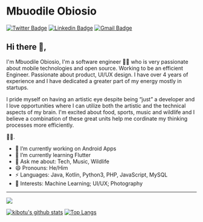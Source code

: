 # Mbuodile Obiosio  
[![Twitter Badge](https://img.shields.io/badge/-@cazewonder-1ca0f1?style=flat-square&labelColor=1ca0f1&logo=twitter&logoColor=white&link=https://twitter.com/cazewonder)](https://twitter.com/cazewonder) [![Linkedin Badge](https://img.shields.io/badge/-mbobiosio-blue?style=flat-square&logo=Linkedin&logoColor=white&link=https://www.linkedin.com/in/mb-obiosio/)](https://www.linkedin.com/in/mb-obiosio/) [![Gmail Badge](https://img.shields.io/badge/-cazewonder@gmail.com-c14438?style=flat-square&logo=Gmail&logoColor=white&link=mailto:cazewonder@gmail.com)](mailto:cazewonder@gmail.com)

## Hi there 👋, 
I'm Mbuodile Obiosio, I'm a software engineer 👨‍💻 who is very passionate about mobile technologies and open source. Working to be an efficient Engineer. Passionate about product, UI/UX design. I have over 4 years of experience and I have dedicated a greater part of my energy mostly in startups.

I pride myself on having an artistic eye despite being “just” a developer and I love opportunities where I can utilize both the artistic and the technical aspects of my brain. I'm excited about food, sports, music and wildlife and I believe a combination of these great units help me cordinate my thinking processes more efficiently.

🏄‍♂️. 

- 🔭 I’m currently working on Android Apps
- 🌱 I’m currently learning Flutter
- 💬 Ask me about: Tech, Music, Wildlife
- 😄 Pronouns: He/Him
-  ⚡ Languages: Java, Kotlin, Python3, PHP, JavaScript, MySQL
- 🧐 Interests: Machine Learning; UI/UX; Photography

---
<img src="https://github-readme-stats.vercel.app/api?username=mbobiosio&&show_icons=true&title_color=ffffff&icon_color=bb2acf&text_color=daf7dc&bg_color=191919">

[![kibotu's github stats](https://github-readme-stats.vercel.app/api?username=kibotu&show_icons=true&line_height=21&show_icons=true&theme=vue&count_private=true)](http://portfolio.kibotu.net/sets/apps/)
[![Top Langs](https://raw.githubusercontent.com/kibotu/kibotu/master/languages_2020.svg)](http://portfolio.kibotu.net/sets/apps/)




